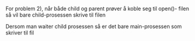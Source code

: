 For problem 2), når både child og parent prøver å koble seg til open()- filen så vil bare child-prosessen skrive til filen

Dersom man waiter child prosessen så er det bare main-prosessen som skriver til fil